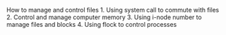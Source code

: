 How to manage and control files 
    1. Using system call to commute with files 
    2. Control and manage computer memory 
    3. Using i-node number to manage files and blocks
    4. Using flock to control processes 